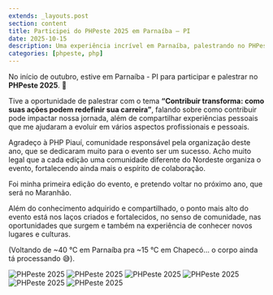 ```yaml
---
extends: _layouts.post
section: content
title: Participei do PHPeste 2025 em Parnaíba – PI
date: 2025-10-15
description: Uma experiência incrível em Parnaíba, palestrando no PHPeste 2025 e vivenciando de perto a força da comunidade PHP no Nordeste.
categories: [phpeste, php]
---
```


No início de outubro, estive em Parnaíba - PI para participar e palestrar no **PHPeste 2025**. 🐘

Tive a oportunidade de palestrar com o tema **“Contribuir transforma: como suas ações podem redefinir sua carreira”**, falando sobre como contribuir pode impactar nossa jornada, além de compartilhar experiências pessoais que me ajudaram a evoluir em vários aspectos profissionais e pessoais.

Agradeço à PHP Piauí, comunidade responsável pela organização deste ano, que se dedicaram muito para o evento ser um sucesso. Acho muito legal que a cada edição uma comunidade diferente do Nordeste organiza o evento, fortalecendo ainda mais o espírito de colaboração.

Foi minha primeira edição do evento, e pretendo voltar no próximo ano, que será no Maranhão.

Além do conhecimento adquirido e compartilhado, o ponto mais alto do evento está nos laços criados e fortalecidos, no senso de comunidade, nas oportunidades que surgem e também na experiência de conhecer novos lugares e culturas.

(Voltando de ~40 °C em Parnaíba pra ~15 °C em Chapecó... o corpo ainda tá processando 😅).

![PHPeste 2025](/assets/images/blog/phpeste/2025/1.jpeg)
![PHPeste 2025](/assets/images/blog/phpeste/2025/2.jpeg)
![PHPeste 2025](/assets/images/blog/phpeste/2025/3.jpeg)
![PHPeste 2025](/assets/images/blog/phpeste/2025/4.jpeg)
![PHPeste 2025](/assets/images/blog/phpeste/2025/5.jpeg)
![PHPeste 2025](/assets/images/blog/phpeste/2025/6.jpeg)